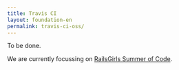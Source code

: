 ```yaml
---
title: Travis CI
layout: foundation-en
permalink: travis-ci-oss/
---
```


To be done.

We are currently focussing on [RailsGirls Summer of Code](/foundation/projects/railsgirls-summer-of-code/).
